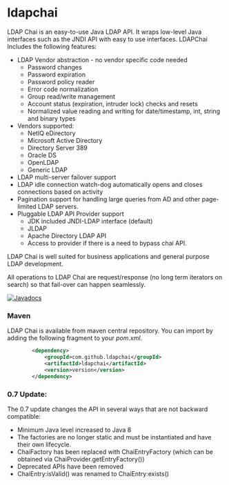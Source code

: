 ldapchai
========
LDAP Chai is an easy-to-use Java LDAP API.  It wraps low-level Java interfaces such as the JNDI API with
easy to use interfaces.  LDAPChai Includes the following features:

* LDAP Vendor abstraction - no vendor specific code needed
  * Password changes
  * Password expiration
  * Password policy reader
  * Error code normalization
  * Group read/write management
  * Account status (expiration, intruder lock) checks and resets
  * Normalized value reading and writing for date/timestamp, int, string and binary types 
* Vendors supported:
  * NetIQ eDirectory
  * Microsoft Active Directory
  * Directory Server 389
  * Oracle DS
  * OpenLDAP
  * Generic LDAP 
* LDAP multi-server failover support
* LDAP idle connection watch-dog automatically opens and closes connections based on activity
* Pagination support for handling large queries from AD and other page-limited LDAP servers.
* Pluggable LDAP API Provider support
  * JDK included JNDI-LDAP interface (default)
  * JLDAP
  * Apache Directory LDAP API 
  * Access to provider if there is a need to bypass chai API.
  
LDAP Chai is well suited for business applications and general purpose LDAP development.

All operations to LDAP Chai are request/response (no long term iterators on search) so that fail-over can
happen seamlessly. 
  

[![Javadocs](https://www.javadoc.io/badge/com.github.ldapchai/ldapchai.svg)](https://www.javadoc.io/doc/com.github.ldapchai/ldapchai)


### Maven

LDAP Chai is available from maven central repository.  You can import by adding the following fragment to your _pom.xml_.

```xml
        <dependency>
            <groupId>com.github.ldapchai</groupId>
            <artifactId>ldapchai</artifactId>
            <version>version</version>
        </dependency>
```

### 0.7 Update:

The 0.7 update changes the API in several ways that are not backward compatible:

* Minimum Java level increased to Java 8
* The factories are no longer static and must be instantiated and have their own lifecycle.
* ChaiFactory has been replaced with ChaiEntryFactory (which can be obtained via ChaiProvider.getEntryFactory())
* Deprecated APIs have been removed
* ChaiEntry:isValid() was renamed to ChaiEntry:exists()
